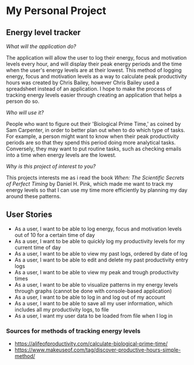 # My Personal Project

## Energy level tracker

*What will the application do?*

The application will allow the user to log their energy, focus and motivation levels every hour,
and will display their peak energy periods and the time when the user's energy levels are at their lowest. This method 
of logging energy, focus and motivation levels as a way to calculate peak productivity hours was created by Chris 
Bailey, however Chris Bailey used a spreadsheet instead of an application. I hope to make the process of tracking energy
levels easier through creating an application that helps a person do so.

*Who will use it?*

People who want to figure out their 'Biological Prime Time,' as coined by Sam Carpenter, in order to better plan out 
when to do which type of tasks. For example, a person might want to know when their peak productivity periods are
so that they spend this period doing more analytical tasks. Conversely, they may want to put routine tasks, 
such as checking emails into a time when energy levels are the lowest.

*Why is this project of interest to you?*

This projects interests me as i read the book *When: The Scientific Secrets of Perfect Timing* by Daniel H. Pink, 
which made me want to track my energy levels so that I can use my time more efficiently by planning my day around 
these patterns.

## User Stories
- As a user, I want to be able to log energy, focus and motivation levels out of 10 for a certain time of day
- As a user, I want to be able to quickly log my productivity levels for my current time of day
- As a user, I want to be able to view my past logs, ordered by date of log
- As a user, I want to be able to edit and delete my past productivity entry logs
- As a user, I want to be able to view my peak and trough productivity times
- As a user, I want to be able to visualize patterns in my energy levels through graphs 
(cannot be done with console-based application)
- As a user, I want to be able to log in and log out of my account 
- As a user, I want to be able to save all my user information, which includes all my productivity logs, to file 
- As a user, I want my user data to be loaded from file when I log in

### Sources for methods of tracking energy levels
- https://alifeofproductivity.com/calculate-biological-prime-time/
- https://www.makeuseof.com/tag/discover-productive-hours-simple-method/